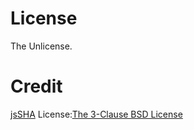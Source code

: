# License
The Unlicense.  
  
# Credit
[jsSHA]() License:[The 3-Clause BSD License](https://opensource.org/license/BSD-3-clause)